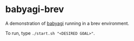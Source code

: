 # babyagi-brev

A demonstration of [babyagi](https://github.com/yoheinakajima/babyagi) running in a brev environment.

To run, type `./start.sh "<DESIRED GOAL>"`.